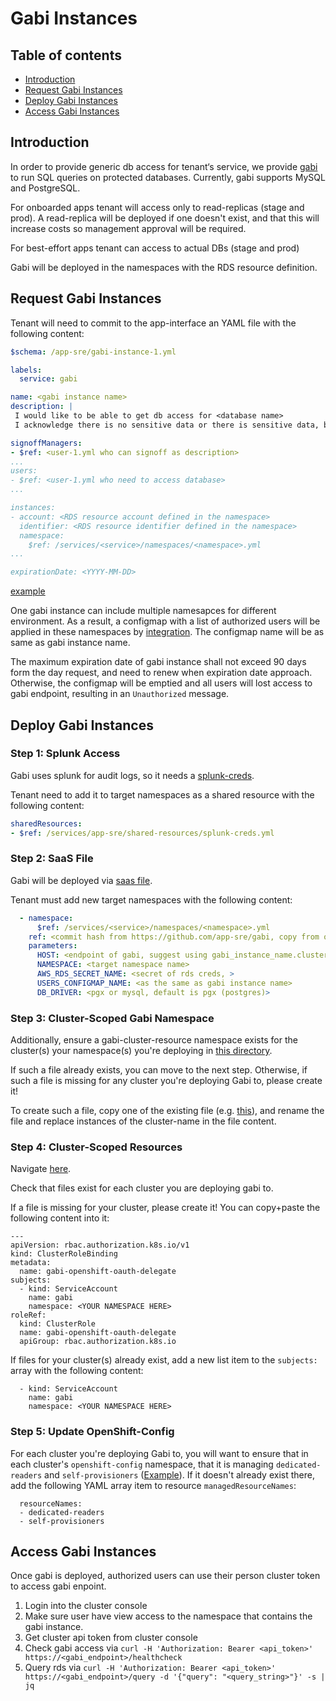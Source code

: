 # Gabi Instances

## Table of contents

* [Introduction](#introduction)
* [Request Gabi Instances](#request-gabi-instances)
* [Deploy Gabi Instances](#deploy-gabi-instances)
* [Access Gabi Instances](#access-gabi-instances)


## Introduction

In order to provide generic db access for tenant‘s service, we provide [gabi](https://github.com/app-sre/gabi) to run SQL queries on protected databases. Currently, gabi supports MySQL and PostgreSQL. 

For onboarded apps tenant will access only to read-replicas (stage and prod). A read-replica will be deployed if one doesn't exist, and that this will increase costs so management approval will be required.

For best-effort apps tenant can access to actual DBs (stage and prod)

Gabi will be deployed in the namespaces with the RDS resource definition.

## Request Gabi Instances

Tenant will need to commit to the app-interface an YAML file with the following content:

```yaml
$schema: /app-sre/gabi-instance-1.yml

labels:
  service: gabi

name: <gabi instance name>
description: |
 I would like to be able to get db access for <database name>
 I acknowledge there is no sensitive data or there is sensitive data, but agrees to have a specific engineer accessing it

signoffManagers:
- $ref: <user-1.yml who can signoff as description>
...
users:
- $ref: <user-1.yml who need to access database>
...

instances:
- account: <RDS resource account defined in the namespace>
  identifier: <RDS resource identifier defined in the namespace>
  namespace: 
    $ref: /services/<service>/namespaces/<namespace>.yml
...

expirationDate: <YYYY-MM-DD>
```

[example](https://gitlab.cee.redhat.com/service/app-interface/-/blob/master/data/services/gabi/gabi-instances/gabi-dashdotdb.yml)


One gabi instance can include multiple namesapces for different environment. As a result, a configmap with a list of authorized users will be applied in these namespaces by [integration](https://github.com/app-sre/qontract-reconcile/blob/master/reconcile/gabi_authorized_users.py). The configmap name will be as same as gabi instance name.

The maximum expiration date of gabi instance shall not exceed 90 days form the day request, and need to renew when expiration date approach. Otherwise, the configmap will be emptied and all users will lost access to gabi endpoint, resulting in an `Unauthorized` message.

## Deploy Gabi Instances

### Step 1: Splunk Access

Gabi uses splunk for audit logs, so it needs a [splunk-creds](https://gitlab.cee.redhat.com/service/app-interface/-/blob/master/data/services/app-sre/shared-resources/splunk-creds.yml). 

Tenant need to add it to target namespaces as a shared resource with the following content:

```yaml
sharedResources:
- $ref: /services/app-sre/shared-resources/splunk-creds.yml
```

### Step 2: SaaS File

Gabi will be deployed via [saas file](https://gitlab.cee.redhat.com/service/app-interface/-/blob/master/data/services/gabi/cicd/saas-gabi.yaml).

Tenant must add new target namespaces with the following content:

```yaml
  - namespace:
      $ref: /services/<service>/namespaces/<namespace>.yml
    ref: <commit hash from https://github.com/app-sre/gabi, copy from other targets>
    parameters:
      HOST: <endpoint of gabi, suggest using gabi_instance_name.cluster_name.cluster_id.p1.openshiftapps.com>
      NAMESPACE: <target namespace name>
      AWS_RDS_SECRET_NAME: <secret of rds creds, >
      USERS_CONFIGMAP_NAME: <as the same as gabi instance name>
      DB_DRIVER: <pgx or mysql, default is pgx (postgres)>
```

### Step 3: Cluster-Scoped Gabi Namespace

Additionally, ensure a gabi-cluster-resource namespace exists for the cluster(s) your namespace(s) you're deploying in [this directory](https://gitlab.cee.redhat.com/service/app-interface/-/blob/master/data/services/gabi/namespaces). 

If such a file already exists, you can move to the next step. Otherwise, if such a file is missing for any cluster you're deploying Gabi to, please create it! 

To create such a file, copy one of the existing file (e.g. [this](https://gitlab.cee.redhat.com/service/app-interface/-/blob/master/data/services/gabi/namespaces/gabi-app-sre-stage-01-cluster-scope.yml)), and rename the file and replace instances of the cluster-name in the file content.

### Step 4: Cluster-Scoped Resources

Navigate [here](https://gitlab.cee.redhat.com/service/app-interface/-/tree/master/resources/app-sre/gabi).

Check that files exist for each cluster you are deploying gabi to.

If a file is missing for your cluster, please create it! You can copy+paste the following content into it:

```
---
apiVersion: rbac.authorization.k8s.io/v1
kind: ClusterRoleBinding
metadata:
  name: gabi-openshift-oauth-delegate
subjects:
  - kind: ServiceAccount
    name: gabi
    namespace: <YOUR NAMESPACE HERE>
roleRef:
  kind: ClusterRole
  name: gabi-openshift-oauth-delegate
  apiGroup: rbac.authorization.k8s.io
```

If files for your cluster(s) already exist, add a new list item to the `subjects:` array with the following content:
```
  - kind: ServiceAccount
    name: gabi
    namespace: <YOUR NAMESPACE HERE>
```

### Step 5: Update OpenShift-Config

For each cluster you're deploying Gabi to, you will want to ensure that in each cluster's `openshift-config` namespace, that it is managing `dedicated-readers` and `self-provisioners` ([Example](https://gitlab.cee.redhat.com/service/app-interface/-/blob/82de8d62d081e98e1b5816a97f232bf050216b82/data/openshift/app-sre-stage-01/namespaces/openshift-config.yaml#L36-39)). If it doesn't already exist there, add the following YAML array item to resource `managedResourceNames`:
```
  resourceNames:
  - dedicated-readers
  - self-provisioners
```

## Access Gabi Instances

Once gabi is deployed, authorized users can use their person cluster token to access gabi enpoint. 

1. Login into the cluster console
2. Make sure user have view access to the namespace that contains the gabi instance.
3. Get cluster api token from cluster console
4. Check gabi access via `curl -H 'Authorization: Bearer <api_token>' https://<gabi_endpoint>/healthcheck`
5. Query rds via `curl -H 'Authorization: Bearer <api_token>' https://<gabi_endpoint>/query -d '{"query": "<query_string>"}' -s | jq`
